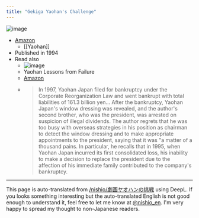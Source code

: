 ```yaml
---
title: "Gekiga Yaohan's Challenge"
---
```


![image](https://gyazo.com/3a07fb43cdf4bccb95a9f13610d7601c/thumb/1000)
- [Amazon](https://amzn.to/2MNL8FX)
    - [[Yaohan]]
- Published in 1994
- Read also
    - ![image](https://gyazo.com/87df4895b985a514d0431d0fa172a0da/thumb/1000)
    - Yaohan Lessons from Failure
    - [Amazon](https://amzn.to/2zECJff)
    - > In 1997, Yaohan Japan filed for bankruptcy under the Corporate Reorganization Law and went bankrupt with total liabilities of 161.3 billion yen... After the bankruptcy, Yaohan Japan's window dressing was revealed, and the author's second brother, who was the president, was arrested on suspicion of illegal dividends. The author regrets that he was too busy with overseas strategies in his position as chairman to detect the window dressing and to make appropriate appointments to the president, saying that it was "a matter of a thousand pains. In particular, he recalls that in 1995, when Yaohan Japan incurred its first consolidated loss, his inability to make a decision to replace the president due to the affection of his immediate family contributed to the company's bankruptcy.


---
This page is auto-translated from [/nishio/劇画ヤオハンの挑戦](https://scrapbox.io/nishio/劇画ヤオハンの挑戦) using DeepL. If you looks something interesting but the auto-translated English is not good enough to understand it, feel free to let me know at [@nishio_en](https://twitter.com/nishio_en). I'm very happy to spread my thought to non-Japanese readers.